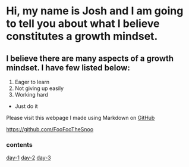 # Hi, my name is Josh and I am going to tell you about what I believe constitutes a growth mindset.



## **I believe there are many aspects of a growth mindset. I have few listed below:**
1. Eager to learn
2. Not giving up easily
3. Working hard
  * Just do it



Please visit this webpage I made using Markdown on [GitHub](https://foofoothesnoo.github.io/reading-notes/)

https://github.com/FooFooTheSnoo


### contents
[day-1](https://foofoothesnoo.github.io/reading-notes/day-1)
[day-2](https://foofoothesnoo.github.io/reading-notes/day-2)
[day-3](https://foofoothesnoo.github.io/reading-notes/day-3)
